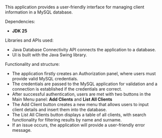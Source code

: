 This application provides a user-friendly interface for managing client information in a MySQL database.

Dependencies:
- **JDK 25**

Libraries and APIs used:
- Java Database Connectivity API connects the application to a database.
- UI is built with the Java Swing library.

Functionality and structure:
- The application firstly creates an Authorization panel, where users must provide valid MySQL credentials.
- The credentials are passed to the MySQL application for validation and a connection is established if the credentials are correct.
- After successful authentication, users are met with two buttons in the Main Menu panel: **Add Clients** and **List All Clients**
- The Add Client button creates a new menu that allows users to input client details and insert them into the database. 
- The List All Clients button displays a table of all clients, with search functionality for filtering results by name and surname.
- If an issue occurs, the application will provide a user-friendly error message.
